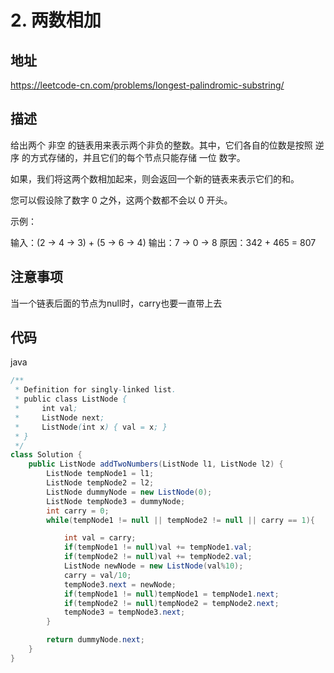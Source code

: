 # 2. 两数相加

## 地址

https://leetcode-cn.com/problems/longest-palindromic-substring/

## 描述

给出两个 非空 的链表用来表示两个非负的整数。其中，它们各自的位数是按照 逆序 的方式存储的，并且它们的每个节点只能存储 一位 数字。

如果，我们将这两个数相加起来，则会返回一个新的链表来表示它们的和。

您可以假设除了数字 0 之外，这两个数都不会以 0 开头。

示例：

输入：(2 -> 4 -> 3) + (5 -> 6 -> 4)
输出：7 -> 0 -> 8
原因：342 + 465 = 807

## 注意事项

当一个链表后面的节点为null时，carry也要一直带上去

## 代码

java

```java
/**
 * Definition for singly-linked list.
 * public class ListNode {
 *     int val;
 *     ListNode next;
 *     ListNode(int x) { val = x; }
 * }
 */
class Solution {
    public ListNode addTwoNumbers(ListNode l1, ListNode l2) {
        ListNode tempNode1 = l1;
        ListNode tempNode2 = l2;
        ListNode dummyNode = new ListNode(0);
        ListNode tempNode3 = dummyNode;
        int carry = 0;
        while(tempNode1 != null || tempNode2 != null || carry == 1){

            int val = carry;
            if(tempNode1 != null)val += tempNode1.val;
            if(tempNode2 != null)val += tempNode2.val;
            ListNode newNode = new ListNode(val%10);
            carry = val/10;
            tempNode3.next = newNode; 
            if(tempNode1 != null)tempNode1 = tempNode1.next;
            if(tempNode2 != null)tempNode2 = tempNode2.next;
            tempNode3 = tempNode3.next;
        }

        return dummyNode.next;
    }
}
```



